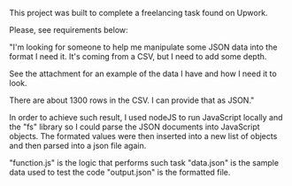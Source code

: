 This project was built to complete a freelancing task found on Upwork.

Please, see requirements below: 

"I'm looking for someone to help me manipulate some JSON data into the format I need it. It's coming from a CSV, but I need to add some depth.

See the attachment for an example of the data I have and how I need it to look.

There are about 1300 rows in the CSV. I can provide that as JSON."


In order to achieve such result, I used nodeJS to run JavaScript locally and the "fs" library so I could parse the JSON documents into JavaScript objects. The formated values were then inserted into a new list of objects and then parsed into a json file again.

"function.js" is the logic that performs such task
"data.json" is the sample data used to test the code
"output.json" is the formatted file.
